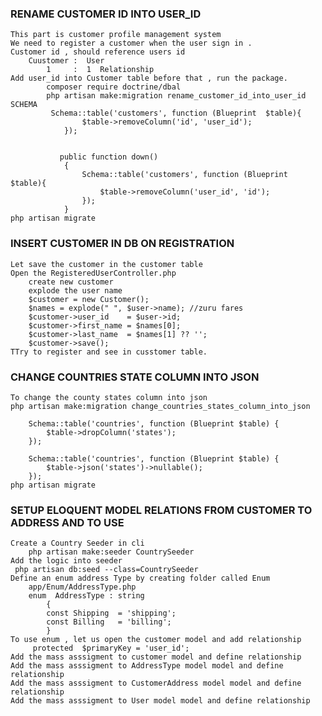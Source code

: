 ### RENAME CUSTOMER ID INTO USER_ID
    This part is customer profile management system
    We need to register a customer when the user sign in .
    Customer id , should reference users id 
        Cuustomer :  User
            1     :  1  Relationship
    Add user_id into Customer table before that , run the package.
            composer require doctrine/dbal
            php artisan make:migration rename_customer_id_into_user_id 
    SCHEMA
             Schema::table('customers', function (Blueprint  $table){
                    $table->removeColumn('id', 'user_id');
                });


               public function down()
                {
                    Schema::table('customers', function (Blueprint  $table){
                        $table->removeColumn('user_id', 'id');
                    });
                }
    php artisan migrate

### INSERT CUSTOMER IN DB ON REGISTRATION
    Let save the customer in the customer table
    Open the RegisteredUserController.php
        create new customer
        explode the user name
        $customer = new Customer();
        $names = explode(" ", $user->name); //zuru fares
        $customer->user_id    = $user->id;
        $customer->first_name = $names[0];
        $customer->last_name  = $names[1] ?? '';
        $customer->save();
    TTry to register and see in cusstomer table.

### CHANGE COUNTRIES STATE COLUMN INTO JSON
    To change the county states column into json
    php artisan make:migration change_countries_states_column_into_json

        Schema::table('countries', function (Blueprint $table) {
            $table->dropColumn('states');
        });

        Schema::table('countries', function (Blueprint $table) {
            $table->json('states')->nullable();
        });
    php artisan migrate

### SETUP ELOQUENT MODEL RELATIONS FROM CUSTOMER TO ADDRESS AND TO USE
    Create a Country Seeder in cli
        php artisan make:seeder CountrySeeder  
    Add the logic into seeder
     php artisan db:seed --class=CountrySeeder 
    Define an enum address Type by creating folder called Enum
        app/Enum/AddressType.php
        enum  AddressType : string
            {
            const Shipping  = 'shipping';
            const Billing   = 'billing';
            }
    To use enum , let us open the customer model and add relationship
         protected  $primaryKey = 'user_id';
    Add the mass asssigment to customer model and define relationship
    Add the mass asssigment to AddressType model model and define relationship
    Add the mass asssigment to CustomerAddress model model and define relationship
    Add the mass asssigment to User model model and define relationship
  
    
    














